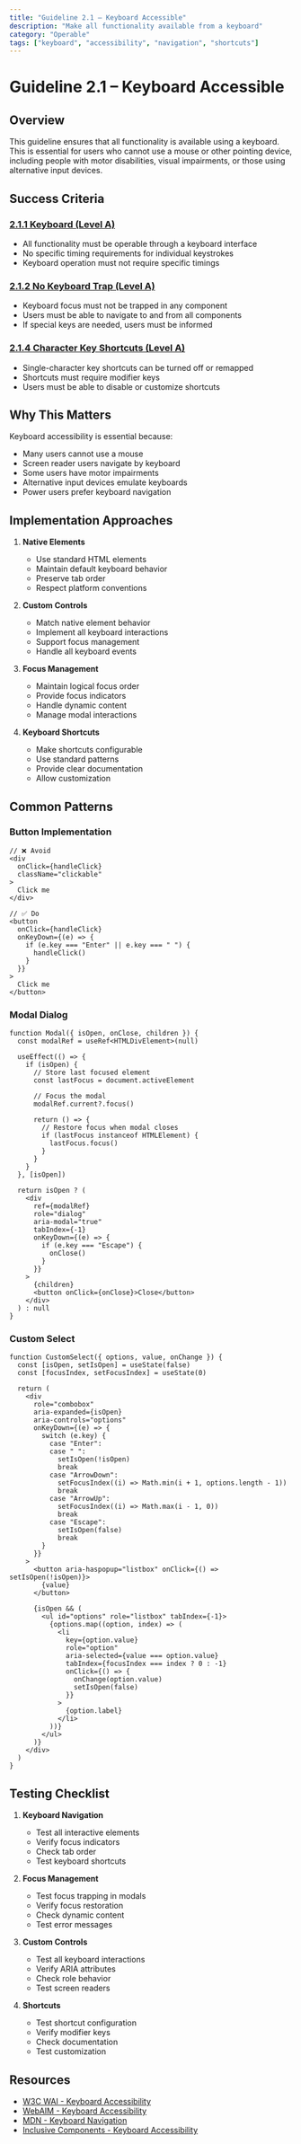 ```yaml
---
title: "Guideline 2.1 – Keyboard Accessible"
description: "Make all functionality available from a keyboard"
category: "Operable"
tags: ["keyboard", "accessibility", "navigation", "shortcuts"]
---
```


# Guideline 2.1 – Keyboard Accessible

## Overview

This guideline ensures that all functionality is available using a keyboard. This is essential for users who cannot use a mouse or other pointing device, including people with motor disabilities, visual impairments, or those using alternative input devices.

## Success Criteria

### [2.1.1 Keyboard (Level A)](./2.1.1-keyboard.md)

- All functionality must be operable through a keyboard interface
- No specific timing requirements for individual keystrokes
- Keyboard operation must not require specific timings

### [2.1.2 No Keyboard Trap (Level A)](./2.1.2-no-keyboard-trap.md)

- Keyboard focus must not be trapped in any component
- Users must be able to navigate to and from all components
- If special keys are needed, users must be informed

### [2.1.4 Character Key Shortcuts (Level A)](./2.1.4-character-key-shortcuts.md)

- Single-character key shortcuts can be turned off or remapped
- Shortcuts must require modifier keys
- Users must be able to disable or customize shortcuts

## Why This Matters

Keyboard accessibility is essential because:

- Many users cannot use a mouse
- Screen reader users navigate by keyboard
- Some users have motor impairments
- Alternative input devices emulate keyboards
- Power users prefer keyboard navigation

## Implementation Approaches

1. **Native Elements**

   - Use standard HTML elements
   - Maintain default keyboard behavior
   - Preserve tab order
   - Respect platform conventions

2. **Custom Controls**

   - Match native element behavior
   - Implement all keyboard interactions
   - Support focus management
   - Handle all keyboard events

3. **Focus Management**

   - Maintain logical focus order
   - Provide focus indicators
   - Handle dynamic content
   - Manage modal interactions

4. **Keyboard Shortcuts**
   - Make shortcuts configurable
   - Use standard patterns
   - Provide clear documentation
   - Allow customization

## Common Patterns

### Button Implementation

```tsx
// ❌ Avoid
<div
  onClick={handleClick}
  className="clickable"
>
  Click me
</div>

// ✅ Do
<button
  onClick={handleClick}
  onKeyDown={(e) => {
    if (e.key === "Enter" || e.key === " ") {
      handleClick()
    }
  }}
>
  Click me
</button>
```

### Modal Dialog

```tsx
function Modal({ isOpen, onClose, children }) {
  const modalRef = useRef<HTMLDivElement>(null)

  useEffect(() => {
    if (isOpen) {
      // Store last focused element
      const lastFocus = document.activeElement

      // Focus the modal
      modalRef.current?.focus()

      return () => {
        // Restore focus when modal closes
        if (lastFocus instanceof HTMLElement) {
          lastFocus.focus()
        }
      }
    }
  }, [isOpen])

  return isOpen ? (
    <div
      ref={modalRef}
      role="dialog"
      aria-modal="true"
      tabIndex={-1}
      onKeyDown={(e) => {
        if (e.key === "Escape") {
          onClose()
        }
      }}
    >
      {children}
      <button onClick={onClose}>Close</button>
    </div>
  ) : null
}
```

### Custom Select

```tsx
function CustomSelect({ options, value, onChange }) {
  const [isOpen, setIsOpen] = useState(false)
  const [focusIndex, setFocusIndex] = useState(0)

  return (
    <div
      role="combobox"
      aria-expanded={isOpen}
      aria-controls="options"
      onKeyDown={(e) => {
        switch (e.key) {
          case "Enter":
          case " ":
            setIsOpen(!isOpen)
            break
          case "ArrowDown":
            setFocusIndex((i) => Math.min(i + 1, options.length - 1))
            break
          case "ArrowUp":
            setFocusIndex((i) => Math.max(i - 1, 0))
            break
          case "Escape":
            setIsOpen(false)
            break
        }
      }}
    >
      <button aria-haspopup="listbox" onClick={() => setIsOpen(!isOpen)}>
        {value}
      </button>

      {isOpen && (
        <ul id="options" role="listbox" tabIndex={-1}>
          {options.map((option, index) => (
            <li
              key={option.value}
              role="option"
              aria-selected={value === option.value}
              tabIndex={focusIndex === index ? 0 : -1}
              onClick={() => {
                onChange(option.value)
                setIsOpen(false)
              }}
            >
              {option.label}
            </li>
          ))}
        </ul>
      )}
    </div>
  )
}
```

## Testing Checklist

1. **Keyboard Navigation**

   - Test all interactive elements
   - Verify focus indicators
   - Check tab order
   - Test keyboard shortcuts

2. **Focus Management**

   - Test focus trapping in modals
   - Verify focus restoration
   - Check dynamic content
   - Test error messages

3. **Custom Controls**

   - Test all keyboard interactions
   - Verify ARIA attributes
   - Check role behavior
   - Test screen readers

4. **Shortcuts**
   - Test shortcut configuration
   - Verify modifier keys
   - Check documentation
   - Test customization

## Resources

- [W3C WAI - Keyboard Accessibility](https://www.w3.org/WAI/perspective-videos/keyboard/)
- [WebAIM - Keyboard Accessibility](https://webaim.org/techniques/keyboard/)
- [MDN - Keyboard Navigation](https://developer.mozilla.org/en-US/docs/Web/Accessibility/Keyboard-navigable_JavaScript_widgets)
- [Inclusive Components - Keyboard Accessibility](https://inclusive-components.design/)
